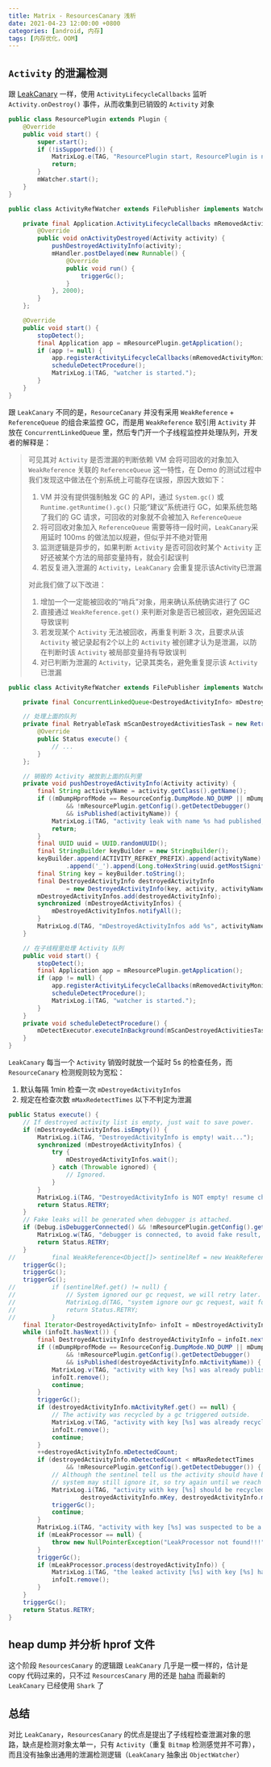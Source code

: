 ```yaml
---
title: Matrix - ResourcesCanary 浅析
date: 2021-04-23 12:00:00 +0800
categories: [android, 内存]
tags: [内存优化，OOM]
---
```


## `Activity` 的泄漏检测

跟 [LeakCanary](https://github.com/square/leakcanary) 一样，使用 `ActivityLifecycleCallbacks` 监听 `Activity.onDestroy()` 事件，从而收集到已销毁的 `Activity` 对象

```java
public class ResourcePlugin extends Plugin {
    @Override
    public void start() {
        super.start();
        if (!isSupported()) {
            MatrixLog.e(TAG, "ResourcePlugin start, ResourcePlugin is not supported, just return");
            return;
        }
        mWatcher.start();
    }    
}

public class ActivityRefWatcher extends FilePublisher implements Watcher {

    private final Application.ActivityLifecycleCallbacks mRemovedActivityMonitor = new ActivityLifeCycleCallbacksAdapter() {
        @Override
        public void onActivityDestroyed(Activity activity) {
            pushDestroyedActivityInfo(activity);
            mHandler.postDelayed(new Runnable() {
                @Override
                public void run() {
                    triggerGc();
                }
            }, 2000);
        }
    };

    @Override
    public void start() {
        stopDetect();
        final Application app = mResourcePlugin.getApplication();
        if (app != null) {
            app.registerActivityLifecycleCallbacks(mRemovedActivityMonitor);
            scheduleDetectProcedure();
            MatrixLog.i(TAG, "watcher is started.");
        }
    }    
}
```

跟 `LeakCanary` 不同的是，`ResourceCanary` 并没有采用 `WeakReference` + `ReferenceQueue` 的组合来监控 GC，而是用 `WeakReference` 软引用 `Activity` 并放在 `ConcurrentLinkedQueue` 里，然后专门开一个子线程监控并处理队列，开发者的解释是：

> 可见其对 `Activity` 是否泄漏的判断依赖 VM 会将可回收的对象加入 `WeakReference` 关联的 `ReferenceQueue` 这一特性，在 Demo 的测试过程中我们发现这中做法在个别系统上可能存在误报，原因大致如下：
> 
> 1. VM 并没有提供强制触发 GC 的 API，通过 `System.gc()` 或 `Runtime.getRuntime().gc()` 只能“建议”系统进行 GC，如果系统忽略了我们的 GC 请求，可回收的对象就不会被加入 `ReferenceQueue`
> 2. 将可回收对象加入 `ReferenceQueue` 需要等待一段时间，`LeakCanary`采用延时 100ms 的做法加以规避，但似乎并不绝对管用
> 3. 监测逻辑是异步的，如果判断 `Activity` 是否可回收时某个 `Activity` 正好还被某个方法的局部变量持有，就会引起误判
> 4. 若反复进入泄漏的 `Activity`，`LeakCanary` 会重复提示该Activity已泄漏
> 
> 对此我们做了以下改进：
> 
> 1. 增加一个一定能被回收的“哨兵”对象，用来确认系统确实进行了 GC
> 2. 直接通过 `WeakReference.get()` 来判断对象是否已被回收，避免因延迟导致误判
> 3. 若发现某个 `Activity` 无法被回收，再重复判断 3 次，且要求从该 `Activity` 被记录起有2个以上的 `Activity` 被创建才认为是泄漏，以防在判断时该 `Activity` 被局部变量持有导致误判
> 4. 对已判断为泄漏的 `Activity`，记录其类名，避免重复提示该 `Activity` 已泄漏

```java
public class ActivityRefWatcher extends FilePublisher implements Watcher {

    private final ConcurrentLinkedQueue<DestroyedActivityInfo> mDestroyedActivityInfos;

    // 处理上面的队列
    private final RetryableTask mScanDestroyedActivitiesTask = new RetryableTask() {
        @Override
        public Status execute() {
            // ...
        }
    };    

    // 销毁的 Activity 被放到上面的队列里
    private void pushDestroyedActivityInfo(Activity activity) {
        final String activityName = activity.getClass().getName();
        if ((mDumpHprofMode == ResourceConfig.DumpMode.NO_DUMP || mDumpHprofMode == ResourceConfig.DumpMode.AUTO_DUMP)
                && !mResourcePlugin.getConfig().getDetectDebugger()
                && isPublished(activityName)) {
            MatrixLog.i(TAG, "activity leak with name %s had published, just ignore", activityName);
            return;
        }
        final UUID uuid = UUID.randomUUID();
        final StringBuilder keyBuilder = new StringBuilder();
        keyBuilder.append(ACTIVITY_REFKEY_PREFIX).append(activityName)
                .append('_').append(Long.toHexString(uuid.getMostSignificantBits())).append(Long.toHexString(uuid.getLeastSignificantBits()));
        final String key = keyBuilder.toString();
        final DestroyedActivityInfo destroyedActivityInfo
                = new DestroyedActivityInfo(key, activity, activityName);
        mDestroyedActivityInfos.add(destroyedActivityInfo);
        synchronized (mDestroyedActivityInfos) {
            mDestroyedActivityInfos.notifyAll();
        }
        MatrixLog.d(TAG, "mDestroyedActivityInfos add %s", activityName);
    }    

    // 在子线程里处理 Activity 队列
    public void start() {
        stopDetect();
        final Application app = mResourcePlugin.getApplication();
        if (app != null) {
            app.registerActivityLifecycleCallbacks(mRemovedActivityMonitor);
            scheduleDetectProcedure();
            MatrixLog.i(TAG, "watcher is started.");
        }
    }
    private void scheduleDetectProcedure() {
        mDetectExecutor.executeInBackground(mScanDestroyedActivitiesTask);
    }
}
```

`LeakCanary` 每当一个 `Activity` 销毁时就放一个延时 5s 的检查任务，而 `ResourceCanary` 检测规则较为宽松：

1. 默认每隔 1min 检查一次 `mDestroyedActivityInfos`
2. 规定在检查次数 `mMaxRedetectTimes` 以下不判定为泄漏

```java
public Status execute() {
    // If destroyed activity list is empty, just wait to save power.
    if (mDestroyedActivityInfos.isEmpty()) {
        MatrixLog.i(TAG, "DestroyedActivityInfo is empty! wait...");
        synchronized (mDestroyedActivityInfos) {
            try {
                mDestroyedActivityInfos.wait();
            } catch (Throwable ignored) {
                // Ignored.
            }
        }
        MatrixLog.i(TAG, "DestroyedActivityInfo is NOT empty! resume check");
        return Status.RETRY;
    }
    // Fake leaks will be generated when debugger is attached.
    if (Debug.isDebuggerConnected() && !mResourcePlugin.getConfig().getDetectDebugger()) {
        MatrixLog.w(TAG, "debugger is connected, to avoid fake result, detection was delayed.");
        return Status.RETRY;
    }
//          final WeakReference<Object[]> sentinelRef = new WeakReference<>(new Object[1024 * 1024]); // alloc big object
    triggerGc();
    triggerGc();
    triggerGc();
//          if (sentinelRef.get() != null) {
//              // System ignored our gc request, we will retry later.
//              MatrixLog.d(TAG, "system ignore our gc request, wait for next detection.");
//              return Status.RETRY;
//          }
    final Iterator<DestroyedActivityInfo> infoIt = mDestroyedActivityInfos.iterator();
    while (infoIt.hasNext()) {
        final DestroyedActivityInfo destroyedActivityInfo = infoIt.next();
        if ((mDumpHprofMode == ResourceConfig.DumpMode.NO_DUMP || mDumpHprofMode == ResourceConfig.DumpMode.AUTO_DUMP)
                && !mResourcePlugin.getConfig().getDetectDebugger()
                && isPublished(destroyedActivityInfo.mActivityName)) {
            MatrixLog.v(TAG, "activity with key [%s] was already published.", destroyedActivityInfo.mActivityName);
            infoIt.remove();
            continue;
        }
        triggerGc();
        if (destroyedActivityInfo.mActivityRef.get() == null) {
            // The activity was recycled by a gc triggered outside.
            MatrixLog.v(TAG, "activity with key [%s] was already recycled.", destroyedActivityInfo.mKey);
            infoIt.remove();
            continue;
        }
        ++destroyedActivityInfo.mDetectedCount;
        if (destroyedActivityInfo.mDetectedCount < mMaxRedetectTimes
                && !mResourcePlugin.getConfig().getDetectDebugger()) {
            // Although the sentinel tell us the activity should have been recycled,
            // system may still ignore it, so try again until we reach max retry times.
            MatrixLog.i(TAG, "activity with key [%s] should be recycled but actually still exists in %s times, wait for next detectiontoconfirm.",
                    destroyedActivityInfo.mKey, destroyedActivityInfo.mDetectedCount);
            triggerGc();
            continue;
        }
        MatrixLog.i(TAG, "activity with key [%s] was suspected to be a leaked instance. mode[%s]", destroyedActivityInfo.mKey,mDumpHprofMode;
        if (mLeakProcessor == null) {
            throw new NullPointerException("LeakProcessor not found!!!");
        }
        triggerGc();
        if (mLeakProcessor.process(destroyedActivityInfo)) {
            MatrixLog.i(TAG, "the leaked activity [%s] with key [%s] has been processed. stop polling", destroyedActivityInfomActivityName,destroyedActivityInfo.mKey);
            infoIt.remove();
        }
    }
    triggerGc();
    return Status.RETRY;
}
```

## heap dump 并分析 hprof 文件

这个阶段 `ResourcesCanary` 的逻辑跟 `LeakCanary` 几乎是一模一样的，估计是 copy 代码过来的，只不过 `ResourcesCanary` 用的还是 [haha](https://github.com/square/haha) 而最新的 `LeakCanary` 已经使用 `Shark` 了


## 总结

对比 `LeakCanary`，`ResourcesCanary` 的优点是提出了子线程检查泄漏对象的思路，缺点是检测对象太单一，只有 `Activity`（重复 `Bitmap` 检测感觉并不可靠），而且没有抽象出通用的泄漏检测逻辑（`LeakCanary` 抽象出 `ObjectWatcher`）